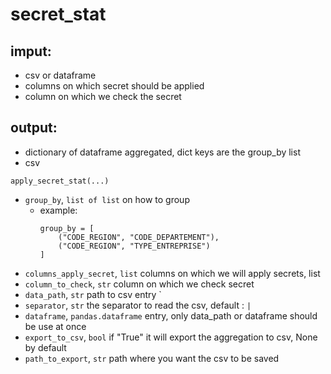 # secret_stat

## imput:
 - csv or dataframe
 - columns on which secret should be applied
 - column on which we check the secret
## output:

 - dictionary of dataframe aggregated, dict keys are the group_by list
 - csv

`apply_secret_stat(...)`
 - `group_by`, `list of list` on how to group
     - example:
        ```
       group_by = [
            ("CODE_REGION", "CODE_DEPARTEMENT"),
            ("CODE_REGION", "TYPE_ENTREPRISE")
       ]
       ``` 
 - `columns_apply_secret`, `list` columns on which we will apply secrets, list
 - `column_to_check`, `str` column on which we check secret
 - `data_path`, `str` path to csv entry `
 - `separator`, `str` the separator to read the csv, default : ` | `
 - `dataframe`, `pandas.dataframe` entry, only data_path or dataframe should be use at once
 - `export_to_csv`, `bool` if "True" it will export the aggregation to csv, None by default
 - `path_to_export`, `str` path where you want the csv to be saved
